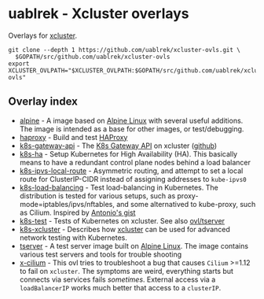 # uablrek - Xcluster overlays

Overlays for [xcluster](https://github.com/Nordix/xcluster).

```
git clone --depth 1 https://github.com/uablrek/xcluster-ovls.git \
  $GOPATH/src/github.com/uablrek/xcluster-ovls
export XCLUSTER_OVLPATH="$XCLUSTER_OVLPATH:$GOPATH/src/github.com/uablrek/xcluster-ovls"
```


## Overlay index

 * [alpine](./alpine/README.md) -  A image based on [Alpine Linux](https://www.alpinelinux.org/) with several useful additions. The image is intended as a base for other images, or test/debugging. 
 * [haproxy](./haproxy/README.md) -  Build and test [HAProxy](https://github.com/haproxy/haproxy/tree/master) 
 * [k8s-gateway-api](./k8s-gateway-api/README.md) -  The [K8s Gateway API](https://gateway-api.sigs.k8s.io/) on xcluster ([github](https://github.com/kubernetes-sigs/gateway-api)) 
 * [k8s-ha](./k8s-ha/README.md) -  Setup Kubernetes for High Availability (HA). This basically means to have a redundant control plane nodes behind a load balancer 
 * [k8s-ipvs-local-route](./k8s-ipvs-local-route/README.md) -  Asymmetric routing, and attempt to set a local route for ClusterIP-CIDR instead of assigning addresses to `kube-ipvs0` 
 * [k8s-load-balancing](./k8s-load-balancing/README.md) -  Test load-balancing in Kubernetes. The distribution is tested for various setups, such as proxy-mode=iptables/ipvs/nftables, and some alternatived to kube-proxy, such as Cilium. Inspired by [Antonio's gist]( https://gist.github.com/aojea/5f82db3ba5f1efd59bb73f4b28614a6a) 
 * [k8s-test](./k8s-test/README.md) -  Tests of Kubernetes on xcluster. See also [ovl/tserver]( https://github.com/uablrek/xcluster-ovls/tree/main/tserver) 
 * [k8s-xcluster](./k8s-xcluster/README.md) -  Describes how [xcluster](https://github.com/Nordix/xcluster) can be used for advanced network testing with Kubernetes. 
 * [tserver](./tserver/README.md) -  A test server image built on [Alpine Linux](https://www.alpinelinux.org/). The image contains various test servers and tools for trouble shooting 
 * [x-cilium](./x-cilium/README.md) -  This ovl tries to troubleshoot a bug that causes `Cilium` >=1.12 to fail on `xcluster`. The symptoms are weird, everything starts but connects via services fails *sometimes*. External access via a `loadBalancerIP` works much better that access to a `clusterIP`. 
